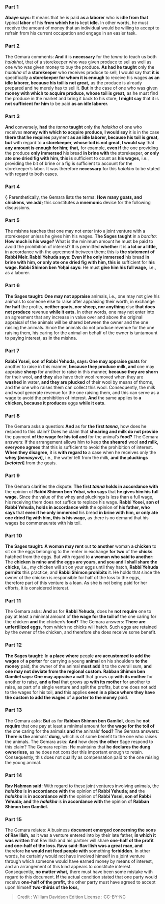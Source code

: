 
### Part 1
<b>Abaye says:</b> It means that he is paid <b>as a laborer</b> who is <b>idle from that</b> typical <b>labor</b> of his <b>from which he is</b> kept <b>idle.</b> In other words, he must receive the amount of money that an individual would be willing to accept to refrain from his current occupation and engage in an easier task.

### Part 2
The Gemara comments: <b>And</b> it is <b>necessary</b> for the <i>tanna</i> to teach us both <i>halakhot</i>, that of a storekeeper who was given produce to sell as well as one who was given money to buy the produce. <b>As had he taught</b> only the <i>halakha</i> of <b>a storekeeper</b> who receives produce to sell, I would say that <b>it is</b> specifically <b>a storekeeper for whom it is enough</b> to receive his wages <b>as an idle laborer, because his toil is not great,</b> as the produce is already prepared and he merely has to sell it. <b>But</b> in the case of one who was given <b>money with which to acquire produce, whose toil is great,</b> as he must find the produce in the market and bring it back to his store, <b>I might say</b> that it is <b>not sufficient for him</b> to be paid <b>as an idle laborer.</b>

### Part 3
<b>And</b> conversely, <b>had</b> the <i>tanna</i> <b>taught</b> only the <i>halakha</i> of one who receives <b>money with which to acquire produce, I would say</b> it is in the case <b>there that he requires</b> payment <b>as an idle laborer, because his toil is great, but</b> with regard to <b>a storekeeper, whose toil is not great, I would say</b> that <b>any amount is enough for him; that,</b> for example, <b>even if</b> the one providing the produce <b>only immersed</b> his bread <b>in brine with</b> the storekeeper, <b>or only ate one dried fig with him, this is</b> sufficient to count as <b>his wages,</b> i.e., providing the bit of brine or a fig is sufficient to account for the storekeeper’s labor. It was therefore <b>necessary</b> for this <i>halakha</i> to be stated with regard to both cases.

### Part 4
§ Parenthetically, the Gemara lists the terms: <b>How many goats, and chickens, we add;</b> this constitutes <b>a mnemonic</b> device for the following discussions.

### Part 5
The mishna teaches that one may not enter into a joint venture with a storekeeper unless he gives him his wages. <b>The Sages taught</b> in a <i>baraita</i>: <b>How much is his wage?</b> What is the minimum amount he must be paid to avoid the prohibition of interest? It is permitted <b>whether</b> it is <b>a lot or a little,</b> in accordance with the agreement between them; this is <b>the statement of Rabbi Meir. Rabbi Yehuda says: Even if he only immersed</b> his bread <b>in brine with him, or only ate one dried fig with him, this is</b> sufficient for <b>his wage. Rabbi Shimon ben Yoḥai says:</b> He must <b>give him his full wage,</b> i.e., as a laborer.

### Part 6
<b>The Sages taught: One may not appraise</b> animals, i.e., one may not give his animals to someone else to raise after appraising their worth, in exchange <b>for half</b> the profits, <b>neither goats, nor sheep, nor anything</b> else <b>that does not produce</b> revenue <b>while it eats.</b> In other words, one may not enter into an agreement that any increase in value over and above the original appraisal of the animals will be shared between the owner and the one raising the animals. Since the animals do not produce revenue for the one raising them, his caring for the animal on behalf of the owner is tantamount to paying interest, as in the mishna.

### Part 7
<b>Rabbi Yosei, son of Rabbi Yehuda, says: One may appraise goats</b> for another to raise in this manner, <b>because they produce milk, and</b> one may appraise <b>sheep</b> for another to raise in this manner, <b>because they are shorn</b> for their wool, <b>and they</b> also have their wool removed when they are <b>washed</b> in water, <b>and they are plucked</b> of their wool by means of thorns, and the one who raises them can collect this wool. Consequently, the milk and wool generate revenue for the one raising them, and this can serve as a wage to avoid the prohibition of interest. <b>And</b> the same applies to <b>a chicken, because it produces</b> eggs <b>while it eats.</b>

### Part 8
The Gemara asks a question: <b>And</b> as for <b>the first <i>tanna</i>,</b> how does he respond to this claim? Does he claim that <b>shearing and milk do not provide</b> the payment <b>of the wage for his toil and</b> for the animal’s <b>food?</b> The Gemara answers: If the arrangement allows him to keep <b>the sheared</b> wool <b>and milk, everyone agrees</b> that this is sufficient to avoid the prohibition of interest. <b>When they disagree,</b> it is <b>with regard to</b> a case when he receives only the <b>whey [<i>benasyovi</i>],</b> i.e., the water left from the milk, <b>and the pluckings [<i>vetoteri</i>]</b> from the goats.

### Part 9
The Gemara clarifies the dispute: <b>The first <i>tanna</i> holds in accordance with</b> the opinion of <b>Rabbi Shimon ben Yoḥai, who says</b> that <b>he gives him his full wage.</b> Since the value of the whey and pluckings is less than a full wage, his receiving them does not suffice to replace his wage. <b>Rabbi Yosei, son of Rabbi Yehuda, holds in accordance with</b> the opinion of <b>his father, who says</b> that <b>even if he only immersed</b> his bread <b>in brine with him, or only ate one dried fig with him, this is his wage,</b> as there is no demand that his wages be commensurate with his toil.

### Part 10
<b>The Sages taught: A woman may rent</b> out <b>to another</b> woman <b>a chicken</b> to sit on the eggs belonging to the renter in exchange <b>for two</b> of the <b>chicks</b> hatched from the eggs. But with regard to <b>a woman who said to another:</b> The <b>chicken is mine and the eggs are yours, and you and I shall share the chicks,</b> i.e., my chicken will sit on your eggs until they hatch, <b>Rabbi Yehuda permits</b> this practice, and <b>Rabbi Shimon prohibits</b> it. He holds that since the owner of the chicken is responsible for half of the loss to the eggs, therefore part of this venture is a loan. As she is not being paid for her efforts, it is considered interest.

### Part 11
The Gemara asks: <b>And</b> as for <b>Rabbi Yehuda,</b> does he <b>not require</b> one to pay at least a minimal amount of <b>the wage for the toil of</b> the one caring for the chicken <b>and</b> the chicken’s <b>food?</b> The Gemara answers: <b>There are unfertilized eggs,</b> from which no chicks will hatch. Such eggs are retained by the owner of the chicken, and therefore she does receive some benefit.

### Part 12
<b>The Sages taught:</b> In <b>a place where</b> people <b>are accustomed to add the wages</b> of <b>a porter</b> for carrying a young <b>animal</b> on his shoulders <b>to the money</b> paid, the owner of the animal <b>must add</b> it to the overall sum, <b>and one may not deviate from the regional custom. Rabban Shimon ben Gamliel says: One may appraise a calf</b> that grows up <b>with its mother</b> for another to raise, <b>and a foal</b> that grows up <b>with its mother</b> for another to raise, as part of a single venture and split the profits, but one does not add to the wages for his toil, <b>and</b> this applies <b>even in a place where they have the custom to add the wages</b> of <b>a porter to the money</b> paid.

### Part 13
The Gemara asks: <b>But</b> as for <b>Rabban Shimon ben Gamliel,</b> does he <b>not require</b> that one pay at least a minimal amount for <b>the wage for the toil of</b> the one caring for the animals <b>and</b> the animals’ <b>food?</b> The Gemara answers: <b>There is the</b> animals’ <b>dung,</b> which is of some benefit to the one who raises the animals. The Gemara asks: <b>And</b> how does <b>the other</b> Sage respond to this claim? The Gemara replies: He maintains that <b>he declares the dung ownerless,</b> as he does not consider this important enough to retain. Consequently, this does not qualify as compensation paid to the one raising the young animal.

### Part 14
<b>Rav Naḥman said:</b> With regard to these joint ventures involving animals, the <b><i>halakha</i></b> is <b>in accordance with</b> the opinion of <b>Rabbi Yehuda; and</b> the <b><i>halakha</i></b> is <b>in accordance with</b> the opinion of <b>Rabbi Yosei, son of Rabbi Yehuda; and</b> the <b><i>halakha</i></b> is <b>in accordance with</b> the opinion of <b>Rabban Shimon ben Gamliel.</b>

### Part 15
The Gemara relates: A business <b>document emerged concerning the sons of Rav Ilish,</b> as it was a venture entered into by their late father, <b>in which it was written</b> that Rav Ilish and his partner will share <b>one-half of the profit and one-half of the loss. Rava said: Rav Ilish was a great man, and</b> therefore <b>he would not feed people with</b> something <b>forbidden.</b> In other words, he certainly would not have involved himself in a joint venture through which someone would have earned money by means of interest, and an arrangement of this kind appears to constitute interest. Consequently, <b>no matter what,</b> there must have been some mistake with regard to this document. <b>If</b> the actual condition stated that one party would receive <b>one-half of the profit,</b> the other party must have agreed to accept upon himself <b>two-thirds of the loss,</b>

>Credit : William Davidson Edition
>License : CC-BY-NC